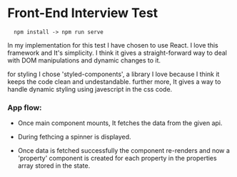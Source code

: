# Front-End Interview Test

      npm install -> npm run serve 

In my implementation for this test I have chosen to use React. 
I love this framework and It's simplicity.
I think it gives a straight-forward way to deal with DOM manipulations and dynamic changes to it. 

for styling I chose 'styled-components', a library I love because I think it keeps the code clean and undestandable. further more, It gives a way to handle dynamic styling using javescript in the css code. 

### App flow: 
* Once main component mounts, It fetches the data from the given api.

* During fethcing a spinner is displayed. 

* Once data is fetched successfully the component re-renders and now a 'property' component is created for each property in the properties array stored in the state.





